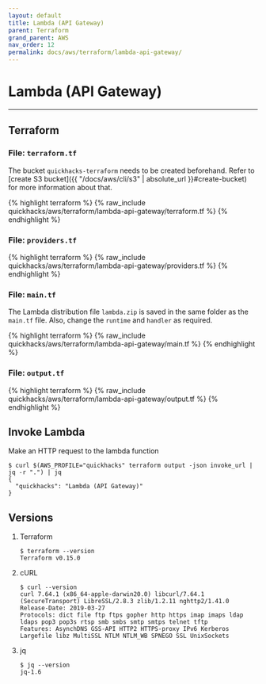 ```yaml
---
layout: default
title: Lambda (API Gateway)
parent: Terraform
grand_parent: AWS
nav_order: 12
permalink: docs/aws/terraform/lambda-api-gateway/
---
```


# Lambda (API Gateway)

---

## Terraform

### File: `terraform.tf`

The bucket `quickhacks-terraform` needs to be created beforehand. Refer to
[create S3 bucket]({{ "/docs/aws/cli/s3" | absolute_url }}#create-bucket) for more information about that.

{% highlight terraform %}
{% raw_include quickhacks/aws/terraform/lambda-api-gateway/terraform.tf %}
{% endhighlight %}

### File: `providers.tf`

{% highlight terraform %}
{% raw_include quickhacks/aws/terraform/lambda-api-gateway/providers.tf %}
{% endhighlight %}

### File: `main.tf`

The Lambda distribution file `lambda.zip` is saved in the same folder as the `main.tf` file. Also, change the `runtime`
and `handler` as required.

{% highlight terraform %}
{% raw_include quickhacks/aws/terraform/lambda-api-gateway/main.tf %}
{% endhighlight %}

### File: `output.tf`

{% highlight terraform %}
{% raw_include quickhacks/aws/terraform/lambda-api-gateway/output.tf %}
{% endhighlight %}

## Invoke Lambda

Make an HTTP request to the lambda function

```console
$ curl $(AWS_PROFILE="quickhacks" terraform output -json invoke_url | jq -r ".") | jq
{
  "quickhacks": "Lambda (API Gateway)"
}
```

## Versions

1. Terraform

    ```console
    $ terraform --version
    Terraform v0.15.0
    ```

1. cURL

   ```console
   $ curl --version
   curl 7.64.1 (x86_64-apple-darwin20.0) libcurl/7.64.1 (SecureTransport) LibreSSL/2.8.3 zlib/1.2.11 nghttp2/1.41.0
   Release-Date: 2019-03-27
   Protocols: dict file ftp ftps gopher http https imap imaps ldap ldaps pop3 pop3s rtsp smb smbs smtp smtps telnet tftp
   Features: AsynchDNS GSS-API HTTP2 HTTPS-proxy IPv6 Kerberos Largefile libz MultiSSL NTLM NTLM_WB SPNEGO SSL UnixSockets
   ```

1. jq

   ```console
   $ jq --version
   jq-1.6
   ```
